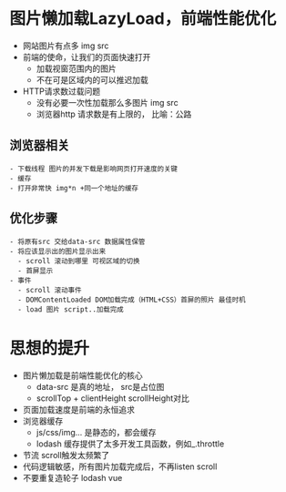 # 图片懒加载LazyLoad，前端性能优化

- 网站图片有点多
  img src
- 前端的使命，让我们的页面快速打开
  - 加载视窗范围内的图片
  - 不在可是区域内的可以推迟加载 
- HTTP请求数过载问题
    - 没有必要一次性加载那么多图片
    img src
    - 浏览器http 请求数是有上限的，
      比喻：公路

## 浏览器相关
    - 下载线程 图片的并发下载是影响网页打开速度的关键
    - 缓存
    - 打开非常快 img*n +同一个地址的缓存

## 优化步骤
    - 将原有src 交给data-src 数据属性保管
    - 将应该显示出的图片显示出来
      - scroll 滚动到哪里 可视区域的切换
      - 首屏显示 
    - 事件
      - scroll 滚动事件
      - DOMContentLoaded DOM加载完成（HTML+CSS）首屏的照片 最佳时机
      - load 图片 script..加载完成
# 思想的提升
  - 图片懒加载是前端性能优化的核心
    - data-src 是真的地址， src是占位图
    - scrollTop + clientHeight scrollHeight对比
  - 页面加载速度是前端的永恒追求
  - 浏览器缓存
      - js/css/img... 是静态的，都会缓存
      - lodash 缓存提供了太多开发工具函数，例如_.throttle
  - 节流 scroll触发太频繁了
  - 代码逻辑敏感，所有图片加载完成后，不再listen scroll
  - 不要重复造轮子 lodash vue
